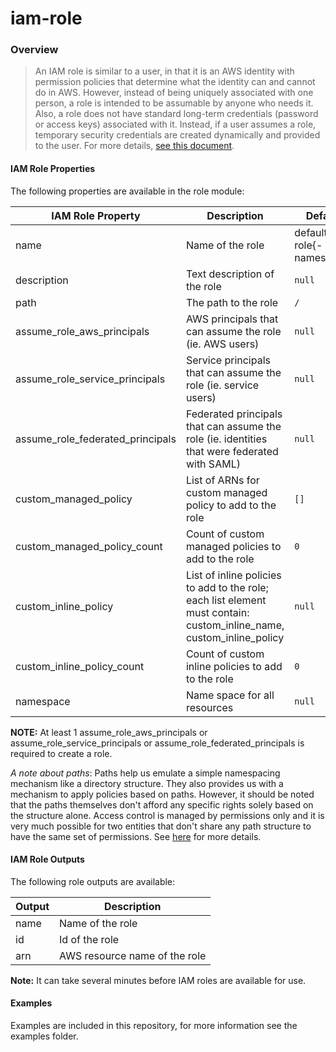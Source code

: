 # iam-role
### Overview
> An IAM role is similar to a user, in that it is an AWS identity with permission policies that determine what the identity can and cannot do in AWS. However, instead of being uniquely associated with one person, a role is intended to be assumable by anyone who needs it. Also, a role does not have standard long-term credentials (password or access keys) associated with it. Instead, if a user assumes a role, temporary security credentials are created dynamically and provided to the user. For more details, [see this document](https://docs.aws.amazon.com/IAM/latest/UserGuide/id_roles.html).

#### IAM Role Properties
The following properties are available in the role module:

|IAM Role Property|Description              |Default|
|----------------|-------------------------------|------------------|
|name       | Name of the role| default-role{-namespace}|
|description| Text description of the role| `null` |
|path| The path to the role| `/` |
|assume_role_aws_principals    |AWS principals that can assume the role (ie. AWS users)| `null`|
|assume_role_service_principals|Service principals that can assume the role (ie. service users)| `null`|
|assume_role_federated_principals|Federated principals that can assume the role (ie. identities that were federated with SAML)| `null`|
|custom_managed_policy  | List of ARNs for custom managed policy to add to the role| `[]`|
|custom_managed_policy_count| Count of custom managed policies to add to the role| `0`|
|custom_inline_policy  | List of inline policies to add to the role; each list element must contain: custom_inline_name, custom_inline_policy| `null`|
|custom_inline_policy_count| Count of custom inline policies to add to the role| `0`|
|namespace|Name space for all resources| `null` |

**NOTE:** At least 1 assume_role_aws_principals or assume_role_service_principals or assume_role_federated_principals is required to create a role.

*A note about paths*: Paths help us emulate a simple namespacing mechanism like a directory structure. They also provides us with a mechanism to apply policies based on paths. However, it should be noted that the paths themselves don't afford any specific rights solely based on the structure alone. Access control is managed by permissions only and it is very much possible for two entities that don't share any path structure to have the same set of permissions. See [here](https://docs.aws.amazon.com/IAM/latest/UserGuide/reference_identifiers.html) for more details.

#### IAM Role Outputs

The following role outputs are available:

|Output        |Description           |
|--------------|----------------------|
|name |Name of the role |
|id |Id of the role |
|arn  |AWS resource name of the role |

**Note:** It can take several minutes before IAM roles are available for use.

#### Examples

Examples are included in this repository, for more information see the examples folder.
